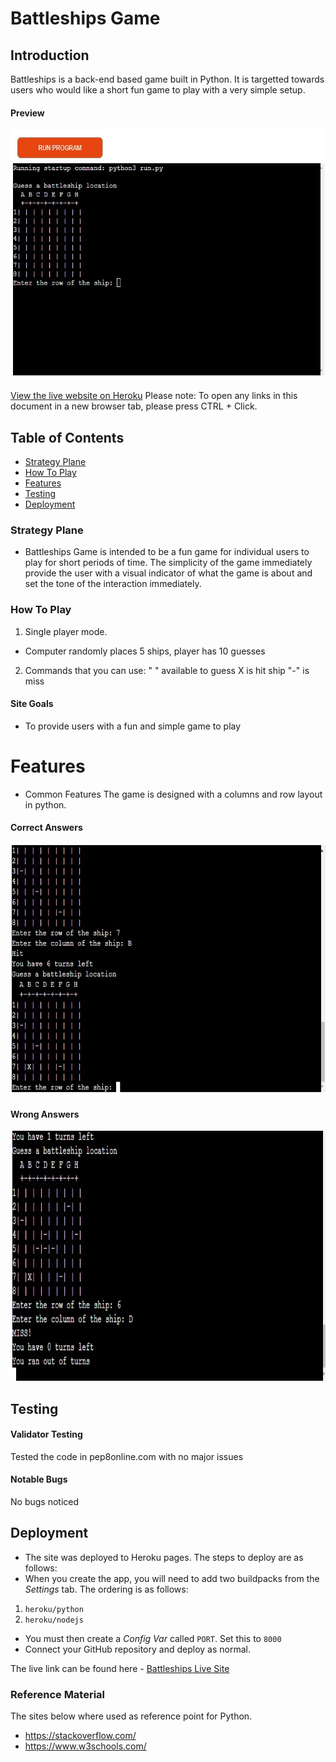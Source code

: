 #  Battleships Game
## Introduction
Battleships is a back-end based game built in Python. It is targetted towards users who would like a short fun game to play with a very simple setup.
#### Preview

<img src="/images/game.jpg" alt="" width="800" height="400"/>

[View the live website on Heroku](https://battleships-pproject3.herokuapp.com/)
Please note: To open any links in this document in a new browser tab, please press CTRL + Click.

## Table of Contents
* [Strategy Plane](#Strategy-Plane)
* [How To Play](#How-To-Play)
* [Features](#Features)
* [Testing](#Testing)
* [Deployment](#Deployment)

### Strategy Plane
* Battleships Game is intended to be a fun game for individual users to play for short periods of time. The simplicity of the game immediately provide the user with a visual indicator of what the game is about and set the tone of the interaction immediately.

### How To Play
1. Single player mode. 
  - Computer randomly places 5 ships, player has 10 guesses

2. Commands that you can use:
  " " available to guess
  X is hit ship
  "-" is miss

#### Site Goals
* To provide users with a fun and simple game to play

# Features
* Common Features
The game is designed with a columns and row layout in python.
#### Correct Answers 
<img src="/images/hit.jpg" alt="" width="800" height="400"/>

#### Wrong Answers
<img src="/images/miss.jpg" alt="" width="800" height="400"/>

## Testing
#### Validator Testing

Tested the code in pep8online.com with no major issues
#### Notable Bugs

No bugs noticed
## Deployment

* The site was deployed to Heroku pages. The steps to deploy are as follows:
* When you create the app, you will need to add two buildpacks from the _Settings_ tab. The ordering is as follows:

1. `heroku/python`
2. `heroku/nodejs`

* You must then create a _Config Var_ called `PORT`. Set this to `8000`
* Connect your GitHub repository and deploy as normal.
  
The live link can be found here - [Battleships Live Site](https://battleships-pproject3.herokuapp.com/)
### Reference Material
The sites below where used as reference point for Python.
* https://stackoverflow.com/
* https://www.w3schools.com/

